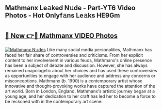 ## Mathmanx Le𝚊ked N𝚞de - Part-YT6 Video Photos - Hot Onlyf𝚊ns Le𝚊ks HE9Gm

# <h2><a href="http://ab41576.deff.icu/?id=Mathmanx">🔗 New 👉🔴 Mathmanx VIDEO Photos</a></h2>

[![Mathmanx N𝚞des](https://i.imgur.com/rIISA9y.gif)](http://ab41576.deff.icu/?id=Mathmanx)
Like many social media personalities, Mathmanx has faced her fair share of controversies and criticisms. From her explicit content to her involvement in various feuds, Mathmanx's online presence has been a subject of debate and discussion. However, she has always remained unapologetic about her choices and has used these controversies as opportunities to engage with her audience and address any concerns or misconceptions. Mathmanx (b. 1990) is a contemporary artist whose innovative and thought-provoking works have captured the attention of the art world. Born in London, England, Mathmanx's artistic journey began at a young age, and her dedication to her craft has led her to become a force to be reckoned with in the contemporary art scene.
